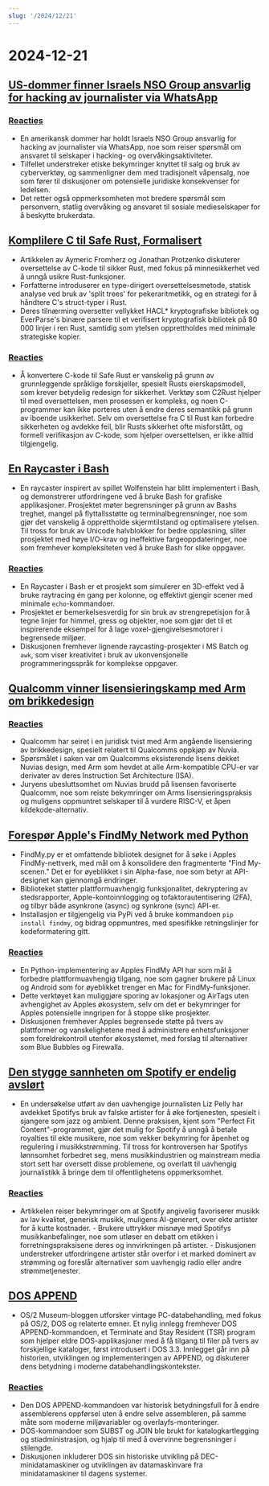 ```yaml
---
slug: '/2024/12/21'
---
```


# 2024-12-21

## [US-dommer finner Israels NSO Group ansvarlig for hacking av journalister via WhatsApp](https://www.reuters.com/technology/cybersecurity/us-judge-finds-israels-nso-group-liable-hacking-whatsapp-lawsuit-2024-12-21/)

### [Reacties](https://news.ycombinator.com/item?id=42476828)

- En amerikansk dommer har holdt Israels NSO Group ansvarlig for hacking av journalister via WhatsApp, noe som reiser spørsmål om ansvaret til selskaper i hacking- og overvåkingsaktiviteter.
- Tilfellet understreker etiske bekymringer knyttet til salg og bruk av cyberverktøy, og sammenligner dem med tradisjonelt våpensalg, noe som fører til diskusjoner om potensielle juridiske konsekvenser for ledelsen.
- Det retter også oppmerksomheten mot bredere spørsmål som personvern, statlig overvåking og ansvaret til sosiale medieselskaper for å beskytte brukerdata.

## [Komplilere C til Safe Rust, Formalisert](https://arxiv.org/abs/2412.15042)

- Artikkelen av Aymeric Fromherz og Jonathan Protzenko diskuterer oversettelse av C-kode til sikker Rust, med fokus på minnesikkerhet ved å unngå usikre Rust-funksjoner.
- Forfatterne introduserer en type-dirigert oversettelsesmetode, statisk analyse ved bruk av 'split trees' for pekeraritmetikk, og en strategi for å håndtere C's struct-typer i Rust.
- Deres tilnærming oversetter vellykket HACL\* kryptografiske bibliotek og EverParse's binære parsere til et verifisert kryptografisk bibliotek på 80 000 linjer i ren Rust, samtidig som ytelsen opprettholdes med minimale strategiske kopier.

### [Reacties](https://news.ycombinator.com/item?id=42476192)

- Å konvertere C-kode til Safe Rust er vanskelig på grunn av grunnleggende språklige forskjeller, spesielt Rusts eierskapsmodell, som krever betydelig redesign for sikkerhet. Verktøy som C2Rust hjelper til med oversettelsen, men prosessen er kompleks, og noen C-programmer kan ikke porteres uten å endre deres semantikk på grunn av iboende usikkerhet. Selv om oversettelse fra C til Rust kan forbedre sikkerheten og avdekke feil, blir Rusts sikkerhet ofte misforstått, og formell verifikasjon av C-kode, som hjelper oversettelsen, er ikke alltid tilgjengelig.

## [En Raycaster i Bash](https://github.com/izabera/pseudo3d)

- En raycaster inspirert av spillet Wolfenstein har blitt implementert i Bash, og demonstrerer utfordringene ved å bruke Bash for grafiske applikasjoner. Prosjektet møter begrensninger på grunn av Bashs treghet, mangel på flyttallsstøtte og terminalbegrensninger, noe som gjør det vanskelig å opprettholde skjermtilstand og optimalisere ytelsen. Til tross for bruk av Unicode halvblokker for bedre oppløsning, sliter prosjektet med høye I/O-krav og ineffektive fargeoppdateringer, noe som fremhever kompleksiteten ved å bruke Bash for slike oppgaver.

### [Reacties](https://news.ycombinator.com/item?id=42475703)

- En Raycaster i Bash er et prosjekt som simulerer en 3D-effekt ved å bruke raytracing én gang per kolonne, og effektivt gjengir scener med minimale `echo`-kommandoer.
- Prosjektet er bemerkelsesverdig for sin bruk av strengrepetisjon for å tegne linjer for himmel, gress og objekter, noe som gjør det til et inspirerende eksempel for å lage voxel-gjengivelsesmotorer i begrensede miljøer.
- Diskusjonen fremhever lignende raycasting-prosjekter i MS Batch og `awk`, som viser kreativitet i bruk av ukonvensjonelle programmeringsspråk for komplekse oppgaver.

## [Qualcomm vinner lisensieringskamp med Arm om brikkedesign](https://www.bloomberg.com/news/articles/2024-12-20/qualcomm-wins-licensing-fight-with-arm-over-chip-designs)

### [Reacties](https://news.ycombinator.com/item?id=42475228)

- Qualcomm har seiret i en juridisk tvist med Arm angående lisensiering av brikkedesign, spesielt relatert til Qualcomms oppkjøp av Nuvia.
- Spørsmålet i saken var om Qualcomms eksisterende lisens dekket Nuvias design, med Arm som hevdet at alle Arm-kompatible CPU-er var derivater av deres Instruction Set Architecture (ISA).
- Juryens ubesluttsomhet om Nuvias brudd på lisensen favoriserte Qualcomm, noe som reiste bekymringer om Arms lisensieringspraksis og muligens oppmuntret selskaper til å vurdere RISC-V, et åpen kildekode-alternativ.

## [Forespør Apple's FindMy Network med Python](https://github.com/malmeloo/FindMy.py)

- FindMy.py er et omfattende bibliotek designet for å søke i Apples FindMy-nettverk, med mål om å konsolidere den fragmenterte "Find My-scenen." Det er for øyeblikket i sin Alpha-fase, noe som betyr at API-designet kan gjennomgå endringer.
- Biblioteket støtter plattformuavhengig funksjonalitet, dekryptering av stedsrapporter, Apple-kontoinnlogging og tofaktorautentisering (2FA), og tilbyr både asynkrone (async) og synkrone (sync) API-er.
- Installasjon er tilgjengelig via PyPi ved å bruke kommandoen `pip install findmy`, og bidrag oppmuntres, med spesifikke retningslinjer for kodeformatering gitt.

### [Reacties](https://news.ycombinator.com/item?id=42479233)

- En Python-implementering av Apples FindMy API har som mål å forbedre plattformuavhengig tilgang, noe som gagner brukere på Linux og Android som for øyeblikket trenger en Mac for FindMy-funksjoner.
- Dette verktøyet kan muliggjøre sporing av lokasjoner og AirTags uten avhengighet av Apples økosystem, selv om det er bekymringer for Apples potensielle inngripen for å stoppe slike prosjekter.
- Diskusjonen fremhever Apples begrensede støtte på tvers av plattformer og vanskelighetene med å administrere enhetsfunksjoner som foreldrekontroll utenfor økosystemet, med forslag til alternativer som Blue Bubbles og Firewalla.

## [Den stygge sannheten om Spotify er endelig avslørt](https://www.honest-broker.com/p/the-ugly-truth-about-spotify-is-finally)

- En undersøkelse utført av den uavhengige journalisten Liz Pelly har avdekket Spotifys bruk av falske artister for å øke fortjenesten, spesielt i sjangere som jazz og ambient. Denne praksisen, kjent som "Perfect Fit Content"-programmet, gjør det mulig for Spotify å unngå å betale royalties til ekte musikere, noe som vekker bekymring for åpenhet og regulering i musikkstrømming. Til tross for kontroversen har Spotifys lønnsomhet forbedret seg, mens musikkindustrien og mainstream media stort sett har oversett disse problemene, og overlatt til uavhengig journalistikk å bringe dem til offentlighetens oppmerksomhet.

### [Reacties](https://news.ycombinator.com/item?id=42478107)

- Artikkelen reiser bekymringer om at Spotify angivelig favoriserer musikk av lav kvalitet, generisk musikk, muligens AI-generert, over ekte artister for å kutte kostnader. - Brukere uttrykker misnøye med Spotifys musikkanbefalinger, noe som utløser en debatt om etikken i forretningspraksisene deres og innvirkningen på artister. - Diskusjonen understreker utfordringene artister står overfor i et marked dominert av strømming og foreslår alternativer som uavhengig radio eller andre strømmetjenester.

## [DOS APPEND](https://www.os2museum.com/wp/dos-append/)

- OS/2 Museum-bloggen utforsker vintage PC-databehandling, med fokus på OS/2, DOS og relaterte emner. Et nylig innlegg fremhever DOS APPEND-kommandoen, et Terminate and Stay Resident (TSR) program som hjelper eldre DOS-applikasjoner med å få tilgang til filer på tvers av forskjellige kataloger, først introdusert i DOS 3.3. Innlegget går inn på historien, utviklingen og implementeringen av APPEND, og diskuterer dens betydning i moderne databehandlingskontekster.

### [Reacties](https://news.ycombinator.com/item?id=42475011)

- Den DOS APPEND-kommandoen var historisk betydningsfull for å endre assemblerens oppførsel uten å endre selve assembleren, på samme måte som moderne miljøvariabler og overlayfs-monteringer.
- DOS-kommandoer som SUBST og JOIN ble brukt for katalogkartlegging og stiadministrasjon, og hjalp til med å overvinne begrensninger i stilengde.
- Diskusjonen inkluderer DOS sin historiske utvikling på DEC-minidatamaskiner og utviklingen av datamaskinvare fra minidatamaskiner til dagens systemer.

<head>
  <meta property="og:title" content="US-dommer finner Israels NSO Group ansvarlig for hacking av journalister via WhatsApp" />
  <meta property="og:type" content="website" />
  <meta property="og:image" content="https://og.cho.sh/api/og/?title=US-dommer%20finner%20Israels%20NSO%20Group%20ansvarlig%20for%20hacking%20av%20journalister%20via%20WhatsApp&subheading=zaterdag%2021%20december%202024%3A%20Samenvatting%20Hacker%20News" />
</head>
